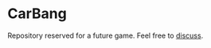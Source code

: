 # CarBang

Repository reserved for a future game. Feel free to [discuss](https://github.com/hydroper/carbang-community/discussions).
